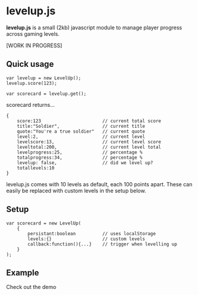 # levelup.js

**levelup.js** is a small (2kb) javascript module to manage player progress across gaming levels.

[WORK IN PROGRESS]

## Quick usage
```
var levelup = new LevelUp();
levelup.score(123);

var scorecard = levelup.get();
```
scorecard returns...
```
{
	score:123						// current total score
	title:"Soldier",				// current title
	quote:"You're a true soldier"	// current quote
	level:2,						// current level
	levelscore:13,					// current level score
	leveltotal:200,					// current level total
	levelprogress:25, 				// percentage %
	totalprogress:34, 				// percentage %
	levelup: false,					// did we level up?
	totallevels:10
}
```
levelup.js comes with 10 levels as default, each 100 points apart. These can easily be replaced with custom levels in the setup below.

## Setup

```
var scorecard = new LevelUp(
	{
		persistant:boolean			// uses localStorage
		levels:{}					// custom levels
		callback:function(){...}	// trigger when levelling up
	}
);

```

## Example
Check out the demo 